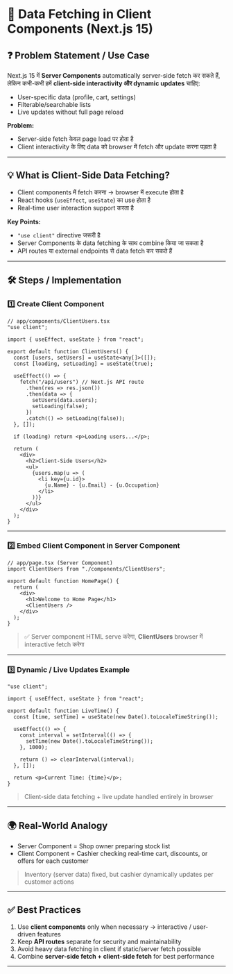 
# 📘 Data Fetching in Client Components (Next.js 15)



## ❓ Problem Statement / Use Case

Next.js 15 में **Server Components** automatically server-side fetch कर सकते हैं, लेकिन कभी-कभी हमें **client-side interactivity और dynamic updates** चाहिए:

* User-specific data (profile, cart, settings)
* Filterable/searchable lists
* Live updates without full page reload

**Problem:**

* Server-side fetch केवल page load पर होता है
* Client interactivity के लिए data को browser में fetch और update करना पड़ता है

---

## 💡 What is Client-Side Data Fetching?

* Client components में fetch करना → browser में execute होता है
* React hooks (`useEffect`, `useState`) का use होता है
* Real-time user interaction support करता है

**Key Points:**

* `"use client"` directive जरूरी है
* Server Components के data fetching के साथ combine किया जा सकता है
* API routes या external endpoints से data fetch कर सकते हैं

---

## 🛠️ Steps / Implementation

### 1️⃣ Create Client Component

```tsx
// app/components/ClientUsers.tsx
"use client";

import { useEffect, useState } from "react";

export default function ClientUsers() {
  const [users, setUsers] = useState<any[]>([]);
  const [loading, setLoading] = useState(true);

  useEffect(() => {
    fetch("/api/users") // Next.js API route
      .then(res => res.json())
      .then(data => {
        setUsers(data.users);
        setLoading(false);
      })
      .catch(() => setLoading(false));
  }, []);

  if (loading) return <p>Loading users...</p>;

  return (
    <div>
      <h2>Client-Side Users</h2>
      <ul>
        {users.map(u => (
          <li key={u.id}>
            {u.Name} - {u.Email} - {u.Occupation}
          </li>
        ))}
      </ul>
    </div>
  );
}
```

---

### 2️⃣ Embed Client Component in Server Component

```tsx
// app/page.tsx (Server Component)
import ClientUsers from "./components/ClientUsers";

export default function HomePage() {
  return (
    <div>
      <h1>Welcome to Home Page</h1>
      <ClientUsers />
    </div>
  );
}
```

> ✅ Server component HTML serve करेगा, **ClientUsers** browser में interactive fetch करेगा

---

### 3️⃣ Dynamic / Live Updates Example

```tsx
"use client";

import { useEffect, useState } from "react";

export default function LiveTime() {
  const [time, setTime] = useState(new Date().toLocaleTimeString());

  useEffect(() => {
    const interval = setInterval(() => {
      setTime(new Date().toLocaleTimeString());
    }, 1000);

    return () => clearInterval(interval);
  }, []);

  return <p>Current Time: {time}</p>;
}
```

> Client-side data fetching + live update handled entirely in browser

---

## 🌍 Real-World Analogy

* Server Component = Shop owner preparing stock list
* Client Component = Cashier checking real-time cart, discounts, or offers for each customer

> Inventory (server data) fixed, but cashier dynamically updates per customer actions

---

## ✅ Best Practices

1. Use **client components** only when necessary → interactive / user-driven features
2. Keep **API routes** separate for security and maintainability
3. Avoid heavy data fetching in client if static/server fetch possible
4. Combine **server-side fetch + client-side fetch** for best performance

---

